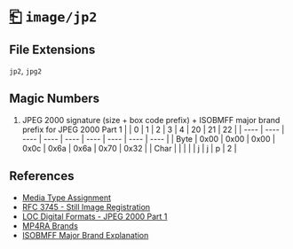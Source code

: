 # [⎗](../README.md) `image/jp2`

## File Extensions

`jp2`, `jpg2`

## Magic Numbers

1. JPEG 2000 signature (size + box code prefix) + ISOBMFF major brand prefix for JPEG 2000 Part 1
   | | 0 | 1 | 2 | 3 | 4 | 20 | 21 | 22 |
   | ---- | ---- | ---- | ---- | ---- | ---- | ---- | ---- | ---- |
   | Byte | 0x00 | 0x00 | 0x00 | 0x0c | 0x6a | 0x6a | 0x70 | 0x32 |
   | Char | | | | | j | j | p | 2 |

## References

- [Media Type Assignment](https://www.iana.org/assignments/media-types/image/jp2)
- [RFC 3745 - Still Image Registration](https://datatracker.ietf.org/doc/html/rfc3745#section-4.1)
- [LOC Digital Formats - JPEG 2000 Part 1](https://www.loc.gov/preservation/digital/formats/fdd/fdd000143.shtml)
- [MP4RA Brands](https://mp4ra.org/registered-types/brands)
- [ISOBMFF Major Brand Explanation](https://www.ftyps.com/what.html)
